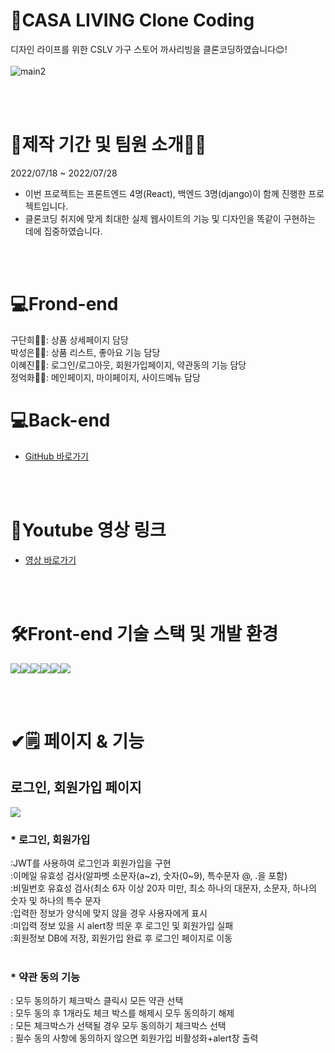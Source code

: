 # 🏡CASA LIVING Clone Coding
디자인 라이프를 위한 CSLV 가구 스토어 까사리빙을 클론코딩하였습니다😊!
<br/>
<br/>
![main2](https://user-images.githubusercontent.com/80885540/182041026-f73988c6-823d-4ab0-b0a0-284b4665e24b.PNG)

<br/>
<br/>

# 📆제작 기간 및 팀원 소개👨‍💻
2022/07/18 ~ 2022/07/28
- 이번 프로젝트는 프론트엔드 4명(React), 백엔드 3명(django)이 함께 진행한 프로젝트입니다.
- 클론코딩 취지에 맞게 최대한 실제 웹사이트의 기능 및 디자인을 똑같이 구현하는 데에 집중하였습니다.
<br/>
<br/>

# 💻Frond-end
구단희🙎‍♀️: 상품 상세페이지 담당<br/>
박성은🙎‍♀️: 상품 리스트, 좋아요 기능 담당<br/>
이혜진🙎‍♀️: 로그인/로그아웃, 회원가입페이지, 약관동의 기능 담당<br/>
정억화🙍‍♂️: 메인페이지, 마이페이지, 사이드메뉴 담당 <br/>

# 💻Back-end
- [GitHub 바로가기](https://github.com/wecode-bootcamp-korea/35-1st-2sa-living-backend)
<br/>
<br/>

# 🎥Youtube 영상 링크
- [영상 바로가기](https://youtu.be/WXSnAXHD1bo)
<br/>
<br/>

# 🛠Front-end 기술 스택 및 개발 환경 
<img src="https://img.shields.io/badge/html5-E34F26?style=for-the-badge&logo=html5&logoColor=white"><img src="https://img.shields.io/badge/react-61DAFB?style=for-the-badge&logo=react&logoColor=black"><img src="https://img.shields.io/badge/javascript-F7DF1E?style=for-the-badge&logo=javascript&logoColor=black"><img src="https://img.shields.io/badge/css-1572B6?style=for-the-badge&logo=css3&logoColor=white"><img src="https://img.shields.io/badge/github-181717?style=for-the-badge&logo=github&logoColor=white"><img src="https://img.shields.io/badge/Scss-CC6699?style=for-the-badge&logo=Sass&logoColor=white">

<br/>
<br/>

# ✔🗒️ 페이지 & 기능
## 로그인, 회원가입 페이지
![](https://velog.velcdn.com/images/koooky35_b/post/f44bac40-b91f-4900-86b0-76895b06c724/image.gif)
</br>
### * 로그인, 회원가입<br/>
:JWT를 사용하여 로그인과 회원가입을 구현<br/>
:이메일 유효성 검사(알파벳 소문자(a~z), 숫자(0~9), 특수문자 @, .을 포함)<br/>
:비밀번호 유효성 검사(최소 6자 이상 20자 미만, 최소 하나의 대문자, 소문자, 하나의 숫자 및 하나의 특수 문자<br/>
:입력한 정보가 양식에 맞지 않을 경우 사용자에게 표시<br/>
:미입력 정보 있을 시 alert창 띄운 후 로그인 및 회원가입 실패<br/>
:회원정보 DB에 저장, 회원가입 완료 후 로그인 페이지로 이동<br/>
<br/>

### * 약관 동의 기능 <br/>
: 모두 동의하기 체크박스 클릭시 모든 약관 선택<br/>
: 모두 동의 후 1개라도 체크 박스를 해제시 모두 동의하기 해제<br/>
: 모든 체크박스가 선택될 경우 모두 동의하기 체크박스 선택<br/>
: 필수 동의 사항에 동의하지 않으면 회원가입  비활성화+alert창 출력<br/>

<br/>
<br/>

